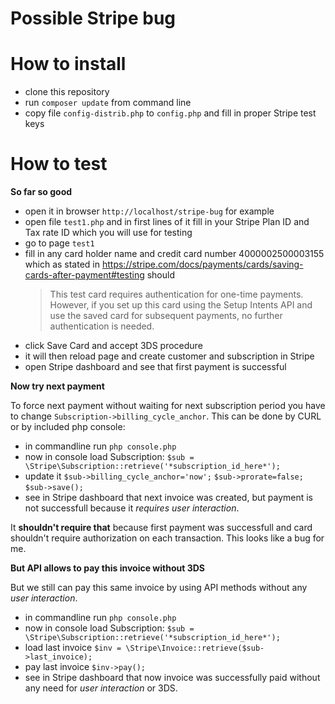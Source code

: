 # Possible Stripe bug

# How to install

- clone this repository
- run `composer update` from command line
- copy file `config-distrib.php` to `config.php` and fill in proper Stripe test keys

# How to test

**So far so good**

- open it in browser `http://localhost/stripe-bug` for example
- open file `test1.php` and in first lines of it fill in your Stripe Plan ID and Tax rate ID which you will use for testing
- go to page `test1`
- fill in any card holder name and credit card number 4000002500003155 which as stated in https://stripe.com/docs/payments/cards/saving-cards-after-payment#testing should
  > This test card requires authentication for one-time payments. However, if you set up this card using the Setup Intents API and use the saved card for subsequent payments, no further authentication is needed.
- click Save Card and accept 3DS procedure
- it will then reload page and create customer and subscription in Stripe
- open Stripe dashboard and see that first payment is successful

**Now try next payment**

To force next payment without waiting for next subscription period you have to change `Subscription->billing_cycle_anchor`. This can be done by CURL or by included php console:
- in commandline run `php console.php`
- now in console load Subscription: `$sub = \Stripe\Subscription::retrieve('*subscription_id_here*');`
- update it `$sub->billing_cycle_anchor='now';` `$sub->prorate=false;` `$sub->save();`
- see in Stripe dashboard that next invoice was created, but payment is not successfull because it _requires user interaction_.

It **shouldn't require that** because first payment was successfull and card shouldn't require authorization on each transaction.
This looks like a bug for me.

**But API allows to pay this invoice without 3DS**

But we still can pay this same invoice by using API methods without any _user interaction_.

- in commandline run `php console.php`
- now in console load Subscription: `$sub = \Stripe\Subscription::retrieve('*subscription_id_here*');`
- load last invoice `$inv = \Stripe\Invoice::retrieve($sub->last_invoice);`
- pay last invoice `$inv->pay();`
- see in Stripe dashboard that now invoice was successfully paid without any need for _user interaction_ or 3DS.
